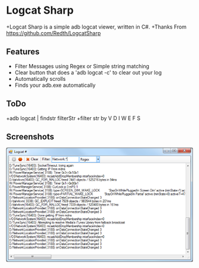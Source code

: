 # Logcat Sharp #
+Logcat Sharp is a simple adb logcat viewer, written in C#.
+Thanks From https://github.com/Redth/LogcatSharp

## Features ##
+ Filter Messages using Regex or Simple string matching
+ Clear button that does a 'adb logcat -c' to clear out your log
+ Automatically scrolls
+ Finds your adb.exe automatically

## ToDo ##
+adb logcat | findstr filterStr
+filter str by V D I W E F S

## Screenshots ##
![Logcat Sharp](https://github.com/Jeozey/MyLogcatSharp/raw/master/LogcatSharpScreenshot.png "Logcat Sharp")

